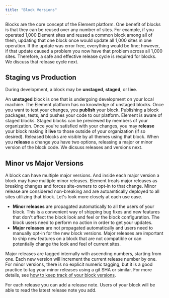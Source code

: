 ```yaml
---
title: "Block Versions"
---
```


Blocks are the core concept of the Element platform. One benefit of blocks is that they can be reused over any number of sites. For example, if you operated 1,000 Element sites and reused a common block among all of them, updating that one block once would update all 1,000 sites in one operation. If the update was error free, everything would be fine; however, if that update caused a problem you now have that problem across all 1,000 sites. Therefore, a safe and effective release cycle is required for blocks. We discuss that release cycle next.

## Staging vs Production

During development, a block may be **unstaged**, **staged**, or **live**.

An **unstaged** block is one that is undergoing development on your local machine. The Element platform has no knowledge of unstaged blocks. Once you want to test your changes, you **publish** your block. Publishing a block packages, tests, and pushes your code to our platform. Element is aware of staged blocks. Staged blocks can be previewed by members of your organization. Once you're satisfied with your changes, you may **release** your block making it **live** to those outside of your organization (if so desired). Released blocks are visible by all themes using that block. When you **release** a change you have two options, releasing a major or minor version of the block code. We dicsuss releases and versions next.

## Minor vs Major Versions

A block can have multiple major versions. And inside each major version a block may have multiple minor releases. Element treats major releases as breaking changes and forces site-owners to opt-in to that change. Minor release are considered non-breaking and are autoamtically deployed to all sites utilizing that block. Let's look more closely at each use case.

- **Minor releases** are propagated automatically to all the users of your block. This is a convenient way of shipping bug fixes and new features that don't affect the block look and feel or the block configuration. The block users need to perform no action in order to get your updates.
- **Major releases** are not propagated automatically and users need to manually opt-in for the new block versions. Major releases are important to ship new features on a block that are not compatible or can potentially change the look and feel of current sites.

Major releases are tagged internally with ascending numbers, starting from one. Each new version will increment the current release number by one. For minor versions, there is no explicit numeric tagging, but it is a good practice to tag your minor releases using a git SHA or similar. For more details, see [how to keep track of your block versions](/how-to/track-block-versions).

For each release you can add a release note. Users of your block will be able to read the latest release note you add.